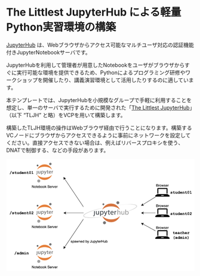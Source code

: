 # The Littlest JupyterHub による軽量Python実習環境の構築

[JupyterHub](https://jupyter.org/hub) は、Webブラウザからアクセス可能なマルチユーザ対応の認証機能付きJupyterNotebookサーバです。

JupyterHubを利用して管理者が用意したNotebookをユーザがブラウザからすぐに実行可能な環境を提供できるため、Pythonによるプログラミング研修やワークショップを開催したり、講義演習環境として活用したりするのに適しています。

本テンプレートでは、JupyterHubを小規模なグループで手軽に利用することを想定し、単一のサーバで実行するために開発された「[The Littlest JupyterHub](https://tljh.jupyter.org/)」（以下 “TLJH” と略）をVCPを用いて構築します。  

構築したTLJH環境の操作はWebブラウザ経由で行うことになります。構築するVCノードにブラウザからアクセスできるように事前にネットワークを設定してください。直接アクセスできない場合は、例えばリバースプロキシを使う、DNATで制御する、などの手段があります。

![](images/overview.png)